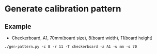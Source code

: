 # Generate calibration pattern

## Example
- Checkerboard, A1, 70mm(board size), 8(board width), 11(board height)

`./gen-pattern.py -c 8 -r 11 -T checkerboard -a A1 -u mm -s 70`
